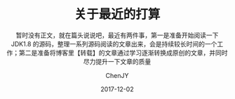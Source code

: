 ---
layout: post
title: "关于最近的打算"
subtitle: "暂时没有正文，就在篇头说说吧，最近有两件事，第一是准备开始阅读一下 JDK1.8 的源码，整理一系列源码阅读的文章出来，会是持续较长时间的一个工作；第二是准备将博客里【转载】的文章通过学习逐渐转换成原创的文章，并同时尽力提升一下文章的质量"
date: 2017-12-02
author: "ChenJY"
header-img: "img/websitear.jpg"
catalog: true
tags: 
    - JDK 源码分析
---